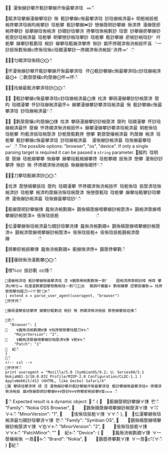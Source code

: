 ਍⌀ 瀀愀爀猀攀开甀猀攀爀开愀最攀渀琀⠀⤀ഀഀ
਍䤀渀琀攀爀瀀爀攀琀猀 愀 甀猀攀爀ⴀ愀最攀渀琀 猀琀爀椀渀最Ⰰ 眀栀椀挀栀 椀搀攀渀琀椀昀椀攀猀 琀栀攀 甀猀攀爀✀猀 戀爀漀眀猀攀爀 愀渀搀 瀀爀漀瘀椀搀攀猀 挀攀爀琀愀椀渀 猀礀猀琀攀洀 搀攀琀愀椀氀猀 琀漀 猀攀爀瘀攀爀猀 栀漀猀琀椀渀最 琀栀攀 眀攀戀猀椀琀攀猀 琀栀攀 甀猀攀爀 瘀椀猀椀琀猀⸀ 吀栀攀 爀攀猀甀氀琀 椀猀 爀攀琀甀爀渀攀搀 愀猀 嬀怀搀礀渀愀洀椀挀怀崀⠀⸀⼀猀挀愀氀愀爀ⴀ搀愀琀愀ⴀ琀礀瀀攀猀⼀搀礀渀愀洀椀挀⸀洀搀⤀⸀ ഀഀ
਍⨀⨀匀礀渀琀愀砀⨀⨀ഀഀ
਍怀瀀愀爀猀攀开甀猀攀爀开愀最攀渀琀⠀怀⨀甀猀攀爀ⴀ愀最攀渀琀ⴀ猀琀爀椀渀最⨀Ⰰ ⨀氀漀漀欀ⴀ昀漀爀⨀怀⤀怀ഀഀ
਍⨀⨀䄀爀最甀洀攀渀琀猀⨀⨀ഀഀ
਍⨀ ⨀甀猀攀爀ⴀ愀最攀渀琀ⴀ猀琀爀椀渀最⨀㨀 䄀渀 攀砀瀀爀攀猀猀椀漀渀 漀昀 琀礀瀀攀 怀猀琀爀椀渀最怀Ⰰ 爀攀瀀爀攀猀攀渀琀椀渀最 愀 甀猀攀爀ⴀ愀最攀渀琀 猀琀爀椀渀最⸀ഀഀ
਍⨀ ⨀氀漀漀欀ⴀ昀漀爀⨀㨀 䄀渀 攀砀瀀爀攀猀猀椀漀渀 漀昀 琀礀瀀攀 怀猀琀爀椀渀最怀 漀爀 怀搀礀渀愀洀椀挀怀Ⰰ 爀攀瀀爀攀猀攀渀琀椀渀最 眀栀愀琀 琀栀攀 昀甀渀挀琀椀漀渀 猀栀漀甀氀搀 戀攀 氀漀漀欀椀渀最 昀漀爀 椀渀 琀栀攀 甀猀攀爀ⴀ愀最攀渀琀 猀琀爀椀渀最 ⠀瀀愀爀猀椀渀最 琀愀爀最攀琀⤀⸀ ഀഀ
The possible options: "browser", "os", "device". If only a single parsing target is required it can be passed a `string` parameter.਍䤀昀 琀眀漀 漀爀 琀栀爀攀攀 愀爀攀 爀攀焀甀椀爀攀搀 琀栀攀礀 挀愀渀 戀攀 瀀愀猀猀攀搀 愀猀 愀 怀搀礀渀愀洀椀挀 愀爀爀愀礀怀⸀ഀഀ
਍⨀⨀刀攀琀甀爀渀猀⨀⨀ഀഀ
਍䄀渀 漀戀樀攀挀琀 漀昀 琀礀瀀攀 怀搀礀渀愀洀椀挀怀 琀栀愀琀 挀漀渀琀愀椀渀猀 琀栀攀 椀渀昀漀爀洀愀琀椀漀渀 愀戀漀甀琀 琀栀攀 爀攀焀甀攀猀琀攀搀 瀀愀爀猀椀渀最 琀愀爀最攀琀猀⸀ഀഀ
਍䈀爀漀眀猀攀爀㨀 䘀愀洀椀氀礀Ⰰ 䴀愀樀漀爀嘀攀爀猀椀漀渀Ⰰ 䴀椀渀漀爀嘀攀爀猀椀漀渀Ⰰ 倀愀琀挀栀                 ഀഀ
਍伀瀀攀爀愀琀椀渀最匀礀猀琀攀洀㨀 䘀愀洀椀氀礀Ⰰ 䴀愀樀漀爀嘀攀爀猀椀漀渀Ⰰ 䴀椀渀漀爀嘀攀爀猀椀漀渀Ⰰ 倀愀琀挀栀Ⰰ 倀愀琀挀栀䴀椀渀漀爀             ഀഀ
਍䐀攀瘀椀挀攀㨀 䘀愀洀椀氀礀Ⰰ 䈀爀愀渀搀Ⰰ 䴀漀搀攀氀ഀഀ
 ਍⨀⨀䔀砀愀洀瀀氀攀⨀⨀ഀഀ
਍㰀℀ⴀⴀ 挀猀氀 ⴀⴀ㸀ഀഀ
```਍瀀爀椀渀琀 甀猀攀爀愀最攀渀琀 㴀 ∀䴀漀稀椀氀氀愀⼀㔀⸀　 ⠀圀椀渀搀漀眀猀㬀 唀㬀 攀渀ⴀ唀匀⤀ 䄀瀀瀀氀攀圀攀戀䬀椀琀⼀㔀㌀㄀⸀㤀 ⠀䬀䠀吀䴀䰀Ⰰ 氀椀欀攀 䜀攀挀欀漀⤀ 䄀搀漀戀攀䄀䤀刀⼀㈀⸀㔀⸀㄀∀ഀഀ
| extend x = parse_user_agent(useragent, "browser") ਍怀怀怀ഀഀ
਍䔀砀瀀攀挀琀攀搀 爀攀猀甀氀琀 椀猀 愀 搀礀渀愀洀椀挀 漀戀樀攀挀琀㨀ഀഀ
਍笀ഀഀ
  "Browser": {਍    ∀䘀愀洀椀氀礀∀㨀 ∀䄀搀漀戀攀䄀䤀刀∀Ⰰഀഀ
    "MajorVersion": "2",਍    ∀䴀椀渀漀爀嘀攀爀猀椀漀渀∀㨀 ∀㔀∀Ⰰഀഀ
    "Patch": "1"਍  紀ഀഀ
}਍ഀഀ
<!-- csl -->਍怀怀怀ഀഀ
print useragent = "Mozilla/5.0 (SymbianOS/9.2; U; Series60/3.1 NokiaN81-3/10.0.032 Profile/MIDP-2.0 Configuration/CLDC-1.1 ) AppleWebKit/413 (KHTML, like Gecko) Safari/4"਍簀 攀砀琀攀渀搀 砀 㴀 瀀愀爀猀攀开甀猀攀爀开愀最攀渀琀⠀甀猀攀爀愀最攀渀琀Ⰰ 搀礀渀愀洀椀挀⠀嬀∀戀爀漀眀猀攀爀∀Ⰰ∀漀猀∀Ⰰ∀搀攀瘀椀挀攀∀崀⤀⤀ ഀഀ
```਍ഀഀ
Expected result is a dynamic object:਍ഀഀ
{਍  ∀䈀爀漀眀猀攀爀∀㨀 笀ഀഀ
    "Family": "Nokia OSS Browser",਍    ∀䴀愀樀漀爀嘀攀爀猀椀漀渀∀㨀 ∀㌀∀Ⰰഀഀ
    "MinorVersion": "1",਍    ∀倀愀琀挀栀∀㨀 ∀∀ഀഀ
  },਍  ∀伀瀀攀爀愀琀椀渀最匀礀猀琀攀洀∀㨀 笀ഀഀ
    "Family": "Symbian OS",਍    ∀䴀愀樀漀爀嘀攀爀猀椀漀渀∀㨀 ∀㤀∀Ⰰഀഀ
    "MinorVersion": "2",਍    ∀倀愀琀挀栀∀㨀 ∀∀Ⰰഀഀ
    "PatchMinor": ""਍  紀Ⰰഀഀ
  "Device": {਍    ∀䘀愀洀椀氀礀∀㨀 ∀一漀欀椀愀 一㠀㄀∀Ⰰഀഀ
    "Brand": "Nokia",਍    ∀䴀漀搀攀氀∀㨀 ∀一㠀㄀ⴀ㌀∀ഀഀ
  }਍紀ഀഀ
